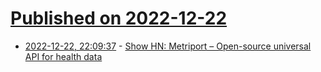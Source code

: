 # [Published on 2022-12-22](index.md)

* [2022-12-22, 22:09:37](https://news.ycombinator.com/item?id=34099517) - [Show HN: Metriport – Open-source universal API for health data](https://github.com/metriport/metriport)
